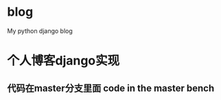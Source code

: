 # blog
My python django blog

<h1>个人博客django实现</h1>
<h2>代码在master分支里面    code in the master bench</h2>
